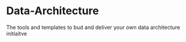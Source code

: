 # Data-Architecture
The tools and templates to bud and deliver your own data architecture initiaitve
